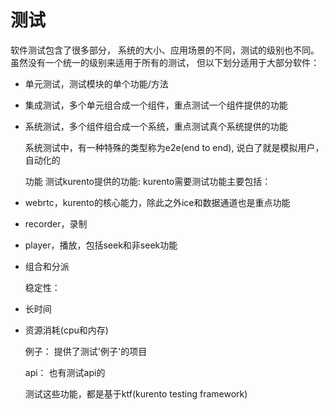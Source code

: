 # 测试
  软件测试包含了很多部分，
系统的大小、应用场景的不同，测试的级别也不同。
虽然没有一个统一的级别来适用于所有的测试，
但以下划分适用于大部分软件：

* 单元测试，测试模块的单个功能/方法
* 集成测试，多个单元组合成一个组件，重点测试一个组件提供的功能
* 系统测试，多个组件组合成一个系统，重点测试真个系统提供的功能


  系统测试中，有一种特殊的类型称为e2e(end to end),
说白了就是模拟用户，自动化的


  功能 测试kurento提供的功能:
  kurento需要测试功能主要包括：
* webrtc，kurento的核心能力，除此之外ice和数据通道也是重点功能
* recorder，录制
* player，播放，包括seek和非seek功能
* 组合和分派

  稳定性：
* 长时间
* 资源消耗(cpu和内存)

  例子：
提供了测试'例子'的项目

  api：
也有测试api的

  测试这些功能，都是基于ktf(kurento testing framework)


